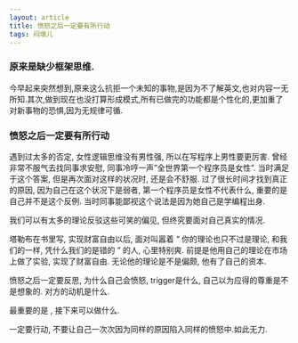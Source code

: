 ```yaml
---
layout: article
title: 愤怒之后一定要有所行动
tags: 闷墩儿
---
```


### 原来是缺少框架思维.

今早起来突然想到,原来这么抗拒一个未知的事物,是因为不了解英文,也对内容一无所知.其次,做到现在也没打算形成模式,所有已做完的功能都是个性化的,更加重了对新事物的恐惧,因为无规律可循.

<!--more-->

### 愤怒之后一定要有所行动

遇到过太多的否定, 女性逻辑思维没有男性强, 所以在写程序上男性要更厉害. 曾经非常不服气去找同事求安慰, 同事冷哼一声”全世界第一个程序员是女性”. 当时满足于这个答案, 但是再次面对这样的状况时, 还是会不舒服. 过了很长时间才找到真正的原因, 因为自己在这个状况下是弱者, 第一个程序员是女性不代表什么, 重要的是自己并不是这个反例. 当时同事能鄙视这个说法是因为她自己是学编程出身.

我们可以有太多的理论反驳这些可笑的偏见, 但终究要面对自己真实的情况.

塔勒布在书里写, 实现财富自由以后, 面对叫嚣着 “ 你的理论也只不过是理论, 和我们的一样, 凭什么我们的是错的 ” 的人, 心里特别爽. 前提是他用自己的理论在市场上做了实验, 实现了财富自由. 无论他的理论是不是偏颇, 他有了自己的资本.

愤怒之后一定要反思, 为什么自己会愤怒, trigger是什么, 自己以为应得的尊重是不是想象的. 对方的动机是什么.

最重要的是 , 接下来可以做什么.

一定要行动, 不要让自己一次次因为同样的原因陷入同样的愤怒中.如此无力.